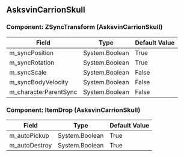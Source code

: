 ## AsksvinCarrionSkull

### Component: ZSyncTransform (AsksvinCarrionSkull)

|Field|Type|Default Value|
|-----|----|-------------|
|m_syncPosition|System.Boolean|True|
|m_syncRotation|System.Boolean|True|
|m_syncScale|System.Boolean|False|
|m_syncBodyVelocity|System.Boolean|False|
|m_characterParentSync|System.Boolean|False|

### Component: ItemDrop (AsksvinCarrionSkull)

|Field|Type|Default Value|
|-----|----|-------------|
|m_autoPickup|System.Boolean|True|
|m_autoDestroy|System.Boolean|True|

